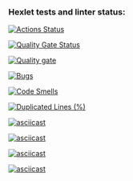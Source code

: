 ### Hexlet tests and linter status:
[![Actions Status](https://github.com/olikkks/java-project-61/actions/workflows/hexlet-check.yml/badge.svg)](https://github.com/olikkks/java-project-61/actions)

[![Quality Gate Status](https://sonarcloud.io/api/project_badges/measure?project=olikkks_java-project-61&metric=alert_status)](https://sonarcloud.io/summary/new_code?id=olikkks_java-project-61)

[![Quality gate](https://sonarcloud.io/api/project_badges/quality_gate?project=olikkks_java-project-61)](https://sonarcloud.io/summary/new_code?id=olikkks_java-project-61)

[![Bugs](https://sonarcloud.io/api/project_badges/measure?project=olikkks_java-project-61&metric=bugs)](https://sonarcloud.io/summary/new_code?id=olikkks_java-project-61)

[![Code Smells](https://sonarcloud.io/api/project_badges/measure?project=olikkks_java-project-61&metric=code_smells)](https://sonarcloud.io/summary/new_code?id=olikkks_java-project-61)

[![Duplicated Lines (%)](https://sonarcloud.io/api/project_badges/measure?project=olikkks_java-project-61&metric=duplicated_lines_density)](https://sonarcloud.io/summary/new_code?id=olikkks_java-project-61)

[![asciicast](https://asciinema.org/a/JjfilBcr9iZtcyAQ2pOu9B594.svg)](https://asciinema.org/a/JjfilBcr9iZtcyAQ2pOu9B594)

[![asciicast](https://asciinema.org/a/QSnVV6TjEj3fte43Fv5Yvikxz.svg)](https://asciinema.org/a/QSnVV6TjEj3fte43Fv5Yvikxz)

[![asciicast](https://asciinema.org/a/5P5jz17MDw1U9CwC1ruTCC6PA.svg)](https://asciinema.org/a/5P5jz17MDw1U9CwC1ruTCC6PA)

[![asciicast](https://asciinema.org/a/Wc7jEjw5ISEgHHvGYEd6Gk0zi.svg)](https://asciinema.org/a/Wc7jEjw5ISEgHHvGYEd6Gk0zi)
